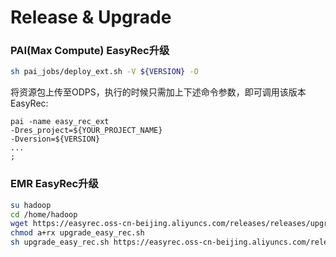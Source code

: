 # Release & Upgrade

### PAI(Max Compute) EasyRec升级

```bash
sh pai_jobs/deploy_ext.sh -V ${VERSION} -O
```

将资源包上传至ODPS，执行的时候只需加上下述命令参数，即可调用该版本EasyRec:

```
pai -name easy_rec_ext
-Dres_project=${YOUR_PROJECT_NAME}
-Dversion=${VERSION}
...
;
```

### EMR EasyRec升级

```bash
su hadoop
cd /home/hadoop
wget https://easyrec.oss-cn-beijing.aliyuncs.com/releases/releases/upgrade_easy_rec.sh -O upgrade_easy_rec.sh
chmod a+rx upgrade_easy_rec.sh
sh upgrade_easy_rec.sh https://easyrec.oss-cn-beijing.aliyuncs.com/releases/easy_rec-0.1.0-py2.py3-none-any.whl
```
